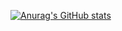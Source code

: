 [![Anurag's GitHub stats](https://github-readme-stats.vercel.app/api?username=jeswan)](https://github.com/anuraghazra/github-readme-stats)
